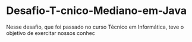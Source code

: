 # Desafio-T-cnico-Mediano-em-Java
Nesse desafio, que foi passado no curso Técnico em Informática, teve o objetivo de exercitar nossos conhec
